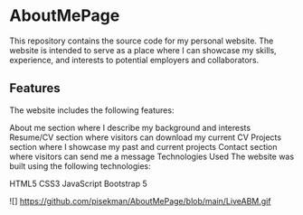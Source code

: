 # AboutMePage

This repository contains the source code for my personal website. The website is intended to serve as a place where I can showcase my skills, experience, and interests to potential employers and collaborators.


## Features
The website includes the following features:

About me section where I describe my background and interests
Resume/CV section where visitors can download my current CV
Projects section where I showcase my past and current projects
Contact section where visitors can send me a message
Technologies Used
The website was built using the following technologies:

HTML5
CSS3
JavaScript
Bootstrap 5

![]
https://github.com/pisekman/AboutMePage/blob/main/LiveABM.gif
